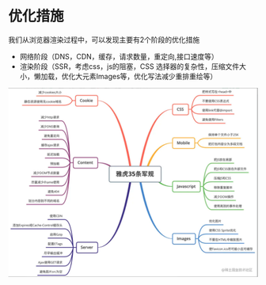 # 优化措施

我们从浏览器渲染过程中，可以发现主要有2个阶段的优化措施

- 网络阶段（DNS，CDN，缓存，请求数量，重定向,接口速度等）
- 渲染阶段（SSR，考虑css，js的阻塞，CSS 选择器的复杂性，压缩文件大小，懒加载，优化大元素Images等，优化写法减少重排重绘等）

![](../../../Images/%E6%80%A7%E8%83%BD%E4%BC%98%E5%8C%96/%E4%BC%98%E5%8C%96%E6%8E%AA%E6%96%BD.png)

